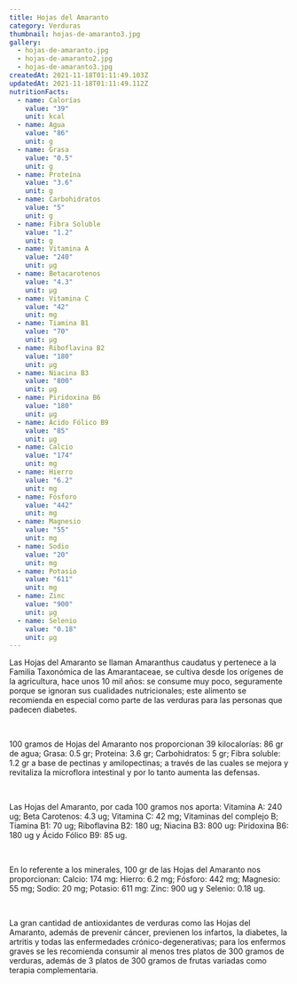 ```yaml
---
title: Hojas del Amaranto
category: Verduras
thumbnail: hojas-de-amaranto3.jpg
gallery:
  - hojas-de-amaranto.jpg
  - hojas-de-amaranto2.jpg
  - hojas-de-amaranto3.jpg
createdAt: 2021-11-18T01:11:49.103Z
updatedAt: 2021-11-18T01:11:49.112Z
nutritionFacts:
  - name: Calorías
    value: "39"
    unit: kcal
  - name: Agua
    value: "86"
    unit: g
  - name: Grasa
    value: "0.5"
    unit: g
  - name: Proteína
    value: "3.6"
    unit: g
  - name: Carbohidratos
    value: "5"
    unit: g
  - name: Fibra Soluble
    value: "1.2"
    unit: g
  - name: Vitamina A
    value: "240"
    unit: µg
  - name: Betacarotenos
    value: "4.3"
    unit: µg
  - name: Vitamina C
    value: "42"
    unit: mg
  - name: Tiamina B1
    value: "70"
    unit: µg
  - name: Riboflavina B2
    value: "180"
    unit: µg
  - name: Niacina B3
    value: "800"
    unit: µg
  - name: Piridoxina B6
    value: "180"
    unit: µg
  - name: Ácido Fólico B9
    value: "85"
    unit: µg
  - name: Calcio
    value: "174"
    unit: mg
  - name: Hierro
    value: "6.2"
    unit: mg
  - name: Fósforo
    value: "442"
    unit: mg
  - name: Magnesio
    value: "55"
    unit: mg
  - name: Sodio
    value: "20"
    unit: mg
  - name: Potasio
    value: "611"
    unit: mg
  - name: Zinc
    value: "900"
    unit: µg
  - name: Selenio
    value: "0.18"
    unit: µg
---
```

Las Hojas del Amaranto se llaman Amaranthus caudatus y pertenece a la Familia Taxonómica de las Amarantaceae, se cultiva desde los orígenes de la agricultura, hace unos 10 mil años: se consume muy poco, seguramente porque se ignoran sus cualidades nutricionales; este alimento se recomienda en especial como parte de las verduras para las personas que padecen diabetes.

<br/>

100 gramos de Hojas del Amaranto nos proporcionan 39 kilocalorías: 86 gr de agua; Grasa: 0.5 gr; Proteina: 3.6 gr; Carbohidratos: 5 gr; Fibra soluble: 1.2 gr a base de pectinas y amilopectinas; a través de las cuales se mejora y revitaliza la microflora intestinal y por lo tanto aumenta las defensas.

<br/>

Las Hojas del Amaranto, por cada 100 gramos nos aporta: Vitamina A: 240 ug; Beta Carotenos: 4.3 ug; Vitamina C: 42 mg; Vitaminas del complejo B; Tiamina B1: 70 ug; Riboflavina B2: 180 ug; Niacina B3: 800 ug: Piridoxina B6: 180 ug y Ácido Fólico B9: 85 ug.

<br/>

En lo referente a los minerales, 100 gr de las Hojas del Amaranto nos proporcionan: Calcio: 174 mg: Hierro: 6.2 mg; Fósforo: 442 mg; Magnesio: 55 mg; Sodio: 20 mg; Potasio: 611 mg: Zinc: 900 ug y Selenio: 0.18 ug.

<br/>

La gran cantidad de antioxidantes de verduras como las Hojas del Amaranto, además de prevenir cáncer, previenen los infartos, la diabetes, la artritis y todas las enfermedades crónico-degenerativas; para los enfermos graves se les recomienda consumir al menos tres platos de 300 gramos de verduras, además de 3 platos de 300 gramos de frutas variadas como terapia complementaria.
